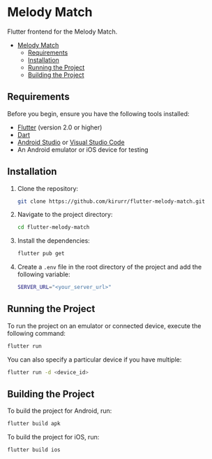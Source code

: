 # Melody Match

Flutter frontend for the Melody Match.

- [Melody Match](#melody-match)
  - [Requirements](#requirements)
  - [Installation](#installation)
  - [Running the Project](#running-the-project)
  - [Building the Project](#building-the-project)

## Requirements

Before you begin, ensure you have the following tools installed:

- [Flutter](https://flutter.dev/docs/get-started/install) (version 2.0 or higher)
- [Dart](https://dart.dev/get-dart)
- [Android Studio](https://developer.android.com/studio) or [Visual Studio Code](https://code.visualstudio.com/)
- An Android emulator or iOS device for testing

## Installation

1. Clone the repository:

   ```bash
   git clone https://github.com/kirurr/flutter-melody-match.git
   ```

2. Navigate to the project directory:

   ```bash
   cd flutter-melody-match
   ```

3. Install the dependencies:

   ```bash
   flutter pub get
   ```

4. Create a `.env` file in the root directory of the project and add the following variable:

   ```bash
   SERVER_URL="<your_server_url>"
   ```

## Running the Project

To run the project on an emulator or connected device, execute the following command:

```bash
flutter run
```

You can also specify a particular device if you have multiple:

```bash
flutter run -d <device_id>
```

## Building the Project

To build the project for Android, run:

```bash
flutter build apk
```

To build the project for iOS, run:

```bash
flutter build ios
```